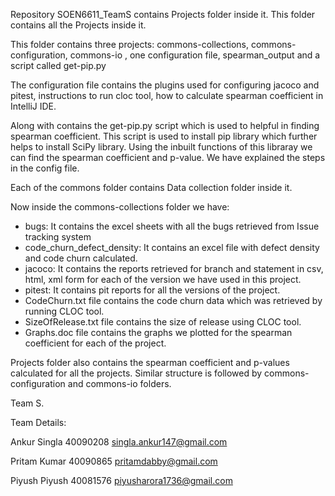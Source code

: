 Repository SOEN6611_TeamS contains Projects folder inside it. This folder contains all the Projects inside it.

This folder contains three projects: commons-collections, commons-configuration, commons-io , one configuration file, spearman_output and a script called get-pip.py

The configuration file contains the plugins used for configuring jacoco and pitest, instructions to run cloc tool, how to calculate spearman coefficient in IntelliJ IDE.

Along with contains the get-pip.py script which is used to helpful in finding spearman coefficient. This script is used to install pip library which further helps to install SciPy library. Using the inbuilt functions of this libraray we can find the spearman coefficient and p-value. We have explained the steps in the config file.

Each of the commons folder contains Data collection folder inside it.

Now inside the commons-collections folder we have:
- bugs: It contains the excel sheets with all the bugs retrieved from Issue tracking system
- code_churn_defect_density: It contains an excel file with defect density and code churn calculated.
- jacoco: It contains the reports retrieved for branch and statement in csv, html, xml form for each of the version we have used in this project.
- pitest: It contains pit reports for all the versions of the project.
- CodeChurn.txt file contains the code churn data which was retrieved by running CLOC tool.
- SizeOfRelease.txt file contains the size of release using CLOC tool.
- Graphs.doc file contains the graphs we plotted for the spearman coefficient for each of the project. 

Projects folder also contains the spearman coefficient and p-values calculated for all the projects. 
Similar structure is followed by commons-configuration and commons-io folders.

Team S.

Team Details:

Ankur Singla
40090208
singla.ankur147@gmail.com

Pritam Kumar
40090865
pritamdabby@gmail.com

Piyush Piyush
40081576
piyusharora1736@gmail.com

 

